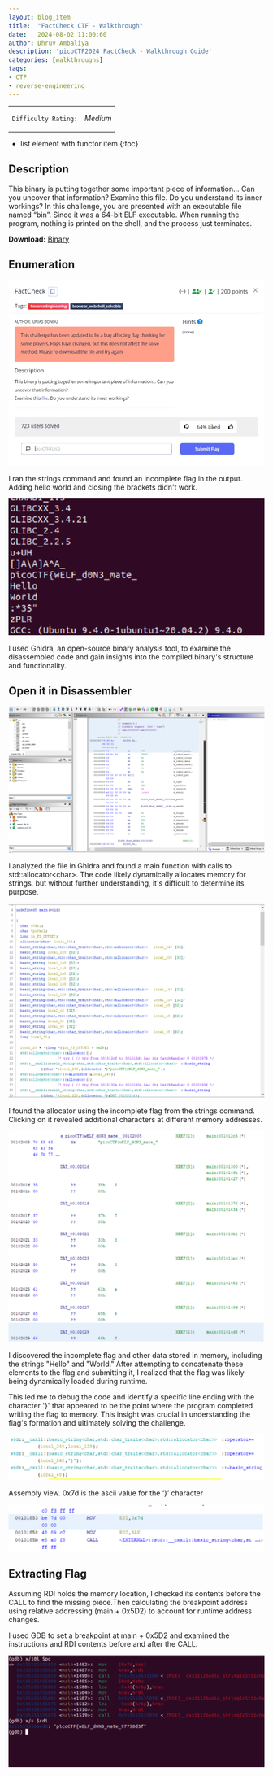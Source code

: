 ```yaml
---
layout: blog_item
title:  "FactCheck CTF - Walkthrough"
date:   2024-08-02 11:00:60
author: Dhruv Ambaliya
description: 'picoCTF2024 FactCheck - Walkthrough Guide'
categories: [walkthroughs]
tags:
- CTF
- reverse-engineering
---
```



<div class="coffee-rating">
<table>
      <tbody>
        <tr>
           <td>
               <p><code>Difficulty Rating:</code></p>
           </td>
           <td>
               <p><i class="fa fa-coffee">Medium</i></p>
           </td>
        </tr>
      </tbody>
</table>
</div>

* list element with functor item
{:toc}

## Description

This binary is putting together some important piece of information... Can you uncover that information? Examine this file. Do you understand its inner workings? In this challenge, you are presented with an executable file named “bin”. Since it was a
64-bit ELF executable. When running the program, nothing is printed on the shell, and the process just terminates.

**Download:** [Binary](https://artifacts.picoctf.net/c_titan/191/bin)


## Enumeration

![factcheck_des](/img/blog/factCheck/factcheck_des.webp)

I ran the strings command and found an incomplete flag in the output. Adding hello world and closing the brackets didn't work.

![exec](/img/blog/factCheck/exec.png)

I used Ghidra, an open-source binary analysis tool, to examine the disassembled code and gain insights into the compiled binary's structure and functionality.

## Open it in Disassembler

![ghidra](/img/blog/factCheck/ghidra.png)

I analyzed the file in Ghidra and found a main function with calls to std::allocator&lt;char&gt;. The code likely dynamically allocates memory for strings, but without further understanding, it's difficult to determine its purpose.

![decompile](/img/blog/factCheck/decompile.png)

I found the allocator using the incomplete flag from the strings command. Clicking on it revealed additional characters at different memory addresses.

![incomplete_flag](/img/blog/factCheck/incomplete_flag.png)

I discovered the incomplete flag and other data stored in memory, including the strings "Hello" and "World." After attempting to concatenate these elements to the flag and submitting it, I realized that the flag was likely being dynamically loaded during runtime. 

This led me to debug the code and identify a specific line ending with the character '}' that appeared to be the point where the program completed writing the flag to memory. This insight was crucial in understanding the flag's formation and ultimately solving the challenge.

![incomplete_flag2](/img/blog/factCheck/incomplete_flag2.png)

Assembly view. 0x7d is the ascii value for the ‘}’ character

![assembly_view](/img/blog/factCheck/assembly_view.png)

## Extracting Flag

Assuming RDI holds the memory location, I checked its contents before the CALL to find the missing piece.Then calculating the breakpoint address using relative addressing (main + 0x5D2) to account for runtime address changes.

I used GDB to set a breakpoint at main + 0x5D2 and examined the instructions and RDI contents before and after the CALL.

![flag](/img/blog/factCheck/flag.png)

